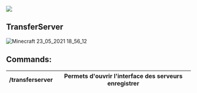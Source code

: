 [![](https://poggit.pmmp.io/shield.state/TransferServer)](https://poggit.pmmp.io/p/TransferServer)
## TransferServer
![Minecraft 23_05_2021 18_56_12](https://user-images.githubusercontent.com/84677972/119269575-ac2f5a00-bbf8-11eb-90f3-5a38b57707bc.png)
## Commands:
| /transferserver | Permets d'ouvrir l'interface des serveurs enregistrer |
|-----------------|-------------------------------------------------------|
